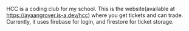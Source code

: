 HCC is a coding club for my school. This is the website(available at https://ayaangrover.is-a.dev/hcc) where you get tickets and can trade. Currently, it uses firebase for login, and firestore for ticket storage.
